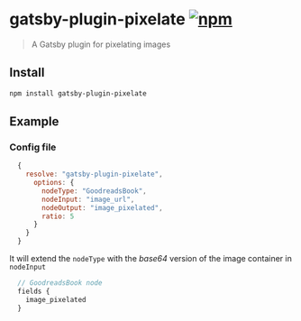 # gatsby-plugin-pixelate [![npm][npm-image]][npm-url]

> A Gatsby plugin for pixelating images

## Install

```bash
npm install gatsby-plugin-pixelate
```

## Example

### Config file

```js
  {
    resolve: "gatsby-plugin-pixelate",
      options: {
        nodeType: "GoodreadsBook",
        nodeInput: "image_url",
        nodeOutput: "image_pixelated",
        ratio: 5
      }
    }
  }
```

It will extend the `nodeType` with the _base64_ version of the image container in `nodeInput`

```js
  // GoodreadsBook node
  fields {
    image_pixelated
  }
```

[npm-image]: https://img.shields.io/npm/v/gatsby-plugin-pixelate.svg
[npm-url]: https://npmjs.com/package/gatsby-plugin-pixelate

